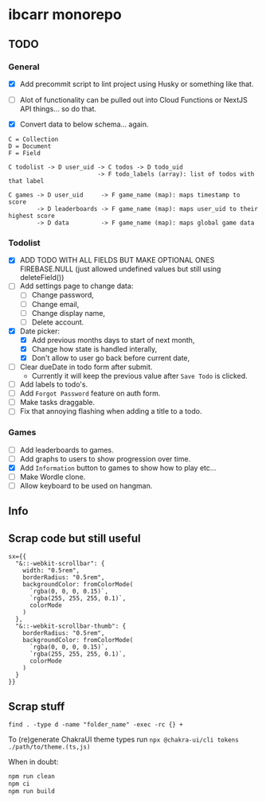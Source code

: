 # ibcarr monorepo

## TODO

### General

- [x] Add precommit script to lint project using Husky or something like that.

- [ ] Alot of functionality can be pulled out into Cloud Functions or NextJS API things... so do that.

- [x] Convert data to below schema... again.

```text
C = Collection
D = Document
F = Field

C todolist -> D user_uid -> C todos -> D todo_uid
                         -> F todo_labels (array): list of todos with that label

C games -> D user_uid     -> F game_name (map): maps timestamp to score
        -> D leaderboards -> F game_name (map): maps user_uid to their highest score
        -> D data         -> F game_name (map): maps global game data
```

### Todolist

- [x] ADD TODO WITH ALL FIELDS BUT MAKE OPTIONAL ONES FIREBASE.NULL (just allowed undefined values but still using deleteField())
- [ ] Add settings page to change data:
  - [ ] Change password,
  - [ ] Change email,
  - [ ] Change display name,
  - [ ] Delete account.
- [x] Date picker:
  - [x] Add previous months days to start of next month,
  - [x] Change how state is handled interally,
  - [x] Don't allow to user go back before current date,
- [ ] Clear dueDate in todo form after submit.
  - Currently it will keep the previous value after `Save Todo` is clicked.
- [ ] Add labels to todo's.
- [ ] Add `Forgot Password` feature on auth form.
- [ ] Make tasks draggable.
- [ ] Fix that annoying flashing when adding a title to a todo.

### Games

- [ ] Add leaderboards to games.
- [ ] Add graphs to users to show progression over time.
- [x] Add `Information` button to games to show how to play etc...
- [ ] Make Wordle clone.
- [ ] Allow keyboard to be used on hangman.

## Info

## Scrap code but still useful

```tsx
sx={{
  "&::-webkit-scrollbar": {
    width: "0.5rem",
    borderRadius: "0.5rem",
    backgroundColor: fromColorMode(
      `rgba(0, 0, 0, 0.15)`,
      `rgba(255, 255, 255, 0.1)`,
      colorMode
    )
  },
  "&::-webkit-scrollbar-thumb": {
    borderRadius: "0.5rem",
    backgroundColor: fromColorMode(
      `rgba(0, 0, 0, 0.15)`,
      `rgba(255, 255, 255, 0.1)`,
      colorMode
    )
  }
}}
```

## Scrap stuff

`find . -type d -name "folder_name" -exec -rc {} +`

To (re)generate ChakraUI theme types run `npx @chakra-ui/cli tokens ./path/to/theme.(ts,js)`

When in doubt:

```bash
npm run clean
npm ci
npm run build
```
